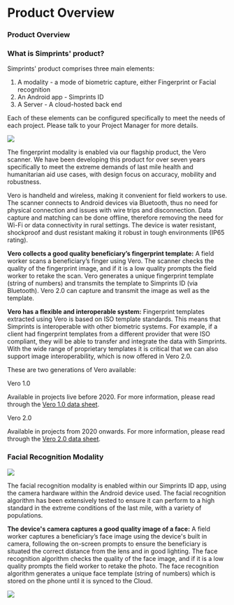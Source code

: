# Product Overview

### Product Overview <a href="#h.3m2wnttoawgt" id="h.3m2wnttoawgt"></a>

### What is Simprints' product? <a href="#h.vwsfrzbsg1n6_l" id="h.vwsfrzbsg1n6_l"></a>

Simprints' product comprises three main elements:

1. A modality - a mode of biometric capture, either Fingerprint or Facial recognition
2. An Android app - Simprints ID
3. A Server - A cloud-hosted back end

Each of these elements can be configured specifically to meet the needs of each project. Please talk to your Project Manager for more details.

![](https://lh6.googleusercontent.com/jCYrZdRWWPiSlt7Ovgvz6R-3yu7TgGA8EeYu6N7NG8QxjefI2wR0slYYqcpQKQ2CE90OBkmtCNk3Q-QY8YtSLrDWkZ51AmK0E1KYa-D58sdTQe\_XYK-X8ivD\_WnsAPffig=w1280)

The fingerprint modality is enabled via our flagship product, the Vero scanner. We have been developing this product for over seven years specifically to meet the extreme demands of last mile health and humanitarian aid use cases, with design focus on accuracy, mobility and robustness.

Vero is handheld and wireless, making it convenient for field workers to use. The scanner connects to Android devices via Bluetooth, thus no need for physical connection and issues with wire trips and disconnection. Data capture and matching can be done offline, therefore removing the need for Wi-Fi or data connectivity in rural settings. The device is water resistant, shockproof and dust resistant making it robust in tough environments (IP65 rating).

**Vero collects a good quality beneficiary’s fingerprint template:** A field worker scans a beneficiary’s finger using Vero. The scanner checks the quality of the fingerprint image, and if it is a low quality prompts the field worker to retake the scan. Vero generates a unique fingerprint template (string of numbers) and transmits the template to Simprints ID (via Bluetooth). Vero 2.0 can capture and transmit the image as well as the template.

**Vero has a flexible and interoperable system:** Fingerprint templates extracted using Vero is based on ISO template standards. This means that Simprints is interoperable with other biometric systems. For example, if a client had fingerprint templates from a different provider that were ISO compliant, they will be able to transfer and integrate the data with Simprints. With the wide range of proprietary templates it is critical that we can also support image interoperability, which is now offered in Vero 2.0.

These are two generations of Vero available:

Vero 1.0

Available in projects live before 2020. For more information, please read through the [Vero 1.0 data sheet](https://drive.google.com/file/d/1nRkhoeBllyDEBLO94\_8Tj7lLB1PDg-6Y/view?usp=sharing).

Vero 2.0

Available in projects from 2020 onwards. For more information, please read through the [Vero 2.0 data sheet](https://drive.google.com/file/d/1tndWv\_yAycgreNMUxrsRxpU2S8wr87Bn/view?usp=sharing).

### Facial Recognition Modality <a href="#h.eartzwxzqc3r_l" id="h.eartzwxzqc3r_l"></a>

![](https://lh4.googleusercontent.com/yJ1mlVkVBVTc-t9JlrySI9O7CzdBGuX4TbckSH9uIqjgxT4s381Fygj0\_cliucRv7prFy1AdNRAjPlpy8PhS6fARpYA4oyTzcixSTbm9c78FEXL2TuQyP0pRofMXo2xt9Q=w1280)

The facial recognition modality is enabled within our Simprints ID app, using the camera hardware within the Android device used. The facial recognition algorithm has been extensively tested to ensure it can perform to a high standard in the extreme conditions of the last mile, with a variety of populations.

**The device's camera captures a good quality image of a face:** A field worker captures a beneficiary’s face image using the device's built in camera, following the on-screen prompts to ensure the beneficiary is situated the correct distance from the lens and in good lighting. The face recognition algorithm checks the quality of the face image, and if it is a low quality prompts the field worker to retake the photo. The face recognition algorithm generates a unique face template (string of numbers) which is stored on the phone until it is synced to the Cloud.

![](https://lh3.googleusercontent.com/TU8ngfwxBVwrqw18SnnZniZJepTo3\_X7tquWUpPO1YvEO9L2iCfQE4BYQYGH3haEoRzLrWtsSaKKopa8zPBNi3A=w1280)

